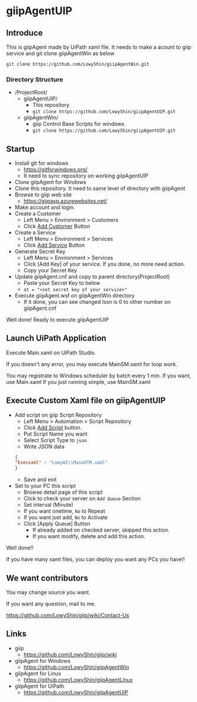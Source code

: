 # giipAgentUIP

## Introduce

This is giipAgent made by UiPath xaml file.
It needs to make a acount to giip service and git clone giipAgentWin as below

```sh
git clone https://github.com/LowyShin/giipAgentWin.git
```

### Directory Structure

* /ProjectRoot/
  * giipAgentUIP/
    * This repository
    * `git clone https://github.com/LowyShin/giipAgentUIP.git`
  * giipAgentWin/
    * giip Control Base Scripts for windows
    * `git clone https://github.com/LowyShin/giipAgentUIP.git`

## Startup

* Install git for windows
  * https://gitforwindows.org/
  * It need to sync repository on working giipAgentUIP
* Clone giipAgent for Windows
* Clone this repository. It need to same level of directory with giipAgent
* Browse to giip web site
  * https://giipasp.azurewebsites.net/
* Make account and login.
* Create a Customer
  * Left Menu > Environment > Customers
  * Click [Add Customer](https://giipasp.azurewebsites.net/view/SMAHTML/CustomerAdd.asp) Button 
* Create a Service
  * Left Menu > Environment > Services
  * Click [Add Service](https://giipasp.azurewebsites.net/view/SMAHTML/ServiceAdd.asp) Button 
* Generate Secret Key
  * Left Menu > Environment > Services
  * Click [Add Key] of your service. If you done, no more need action.
  * Copy your Secret Key
* Update giipAgent.cnf and copy to parent directory(ProjectRoot)
  * Paste your Secret Key to below
  * `at = "<set secret key of your service>"`
* Execute giipAgent.wsf on giipAgentWin directory
  * If it done, you can see changed lssn is 0 to other number on giipAgent.cnf

Well done! Ready to execute giipAgentUIP

## Launch UiPath Application

Execute Main.xaml on UiPath Studio.

If you doesn't any error, you may execute MainSM.xaml for loop work.

You may registrate to Windows scheduler by batch every 1 min. If you want, use Main.xaml
If you just running simple, use MainSM.xaml

## Execute Custom Xaml file on giipAgentUIP

* Add script on giip Script Repository
  * Left Menu > Automation > Script Repository
  * Click [Add Script](https://giipaspstg02.azurewebsites.net/view/SMAHTML/ScrPut.asp) button.
  * Put Script Name you want
  * Select Script Type to `json`
  * Write JSON data
  ```json
  {
  "Execxaml" : "LowyAI\\MainOTM.xaml"
  }
  ```
  * Save and exit
* Set to your PC this script
  * Browse detail page of this script
  * Click to check your server on `Add Queue` Section
  * Set interval (Minute)
  * If you want onetime, `No` to Repeat
  * If you want just add, `No` to Activate
  * Click [Apply Queue] Button
    * If already added on checked server, skipped this action.
    * If you want modify, delete and add this action.

Well done!!

If you have many xaml files, you can deploy you want any PCs you have!!

## We want contributors

You may change source you want.

If you want any question, mail to me. 

https://github.com/LowyShin/giip/wiki/Contact-Us

## Links

* giip
  * https://github.com/LowyShin/giip/wiki
* giipAgent for Windows
  * https://github.com/LowyShin/giipAgentWin
* giipAgent for Linux
  * https://github.com/LowyShin/giipAgentLinux
* giipAgent for UiPath
  * https://github.com/LowyShin/giipAgentUIP

